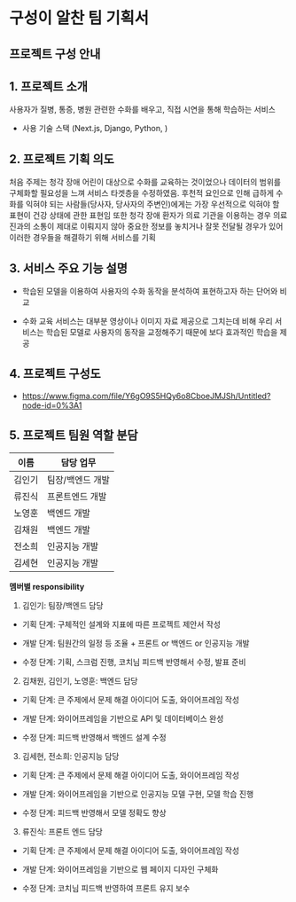 # 구성이 알찬 팀 기획서
  

## 프로젝트 구성 안내

 
## 1. 프로젝트 소개

사용자가 질병, 통증, 병원 관련한 수화를 배우고, 직접 시연을 통해 학습하는 서비스

- 사용 기술 스택 (Next.js, Django, Python, )



  

## 2. 프로젝트 기획 의도


처음 주제는 청각 장애 어린이 대상으로 수화를 교육하는 것이었으나 
데이터의 범위를 구체화할 필요성을 느껴 서비스 타겟층을 수정하였음.
후천적 요인으로 인해 급하게 수화를 익혀야 되는 사람들(당사자, 당사자의 주변인)에게는 가장 우선적으로 익혀야 할 표현이 건강 상태에 관한 표현임
또한 청각 장애 환자가 의료 기관을 이용하는 경우 의료진과의 소통이 제대로 이뤄지지 않아 중요한 정보를 놓치거나 잘못 전달될 경우가 있어 이러한 경우들을 해결하기 위해 서비스를 기획

## 3. 서비스 주요 기능 설명

  



- 학습된 모델을 이용하여 사용자의 수화 동작을 분석하여 표현하고자 하는 단어와 비교

- 수화 교육 서비스는 대부분 영상이나 이미지 자료 제공으로 그치는데 비해 우리 서비스는 학습된 모델로 사용자의 동작을 교정해주기 때문에 보다 효과적인 학습을 제공

  

## 4. 프로젝트 구성도

- https://www.figma.com/file/Y6gO9S5HQy6o8CboeJMJSh/Untitled?node-id=0%3A1

  


## 5. 프로젝트 팀원 역할 분담

| 이름 | 담당 업무 |
|--|--|
| 김인기 | 팀장/백엔드 개발 |
| 류진식 | 프론트엔드 개발 |
| 노영훈 | 백엔드 개발 |
| 김채원 | 백엔드 개발 |
| 전소희 | 인공지능 개발 |
| 김세현 | 인공지능 개발 |

  

**멤버별 responsibility**

  

1. 김인기: 팀장/백엔드 담당

  

- 기획 단계: 구체적인 설계와 지표에 따른 프로젝트 제안서 작성

- 개발 단계: 팀원간의 일정 등 조율 + 프론트 or 백엔드 or 인공지능 개발

- 수정 단계: 기획, 스크럼 진행, 코치님 피드백 반영해서 수정, 발표 준비

  

2. 김채원,  김인기, 노영훈: 백엔드 담당

  

- 기획 단계: 큰 주제에서 문제 해결 아이디어 도출, 와이어프레임 작성

- 개발 단계: 와이어프레임을 기반으로 API 및 데이터베이스 완성

- 수정 단계: 피드백 반영해서 백엔드 설계 수정

  

3. 김세현, 전소희: 인공지능 담당

  

- 기획 단계: 큰 주제에서 문제 해결 아이디어 도출, 와이어프레임 작성

- 개발 단계: 와이어프레임을 기반으로 인공지능 모델 구현, 모델 학습 진행

- 수정 단계: 피드백 반영해서 모델 정확도 향상


3. 류진식:  프론트 엔드 담당

  

- 기획 단계: 큰 주제에서 문제 해결 아이디어 도출, 와이어프레임 작성

- 개발 단계: 와이어프레임을 기반으로 웹 페이지 디자인 구체화
- 수정 단계: 코치님 피드백 반영하여 프론트 유지 보수


